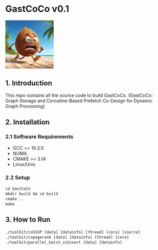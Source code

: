 # GastCoCo v0.1
<!-- ![GastCoCo](GastCoCo.webp) -->
<div align=left> <img src="GastCoCo.webp" width = 30%/> </div>

## 1. Introduction
This repo contains all the source code to build GastCoCo.
(GastCoCo: Graph Storage and Coroutine-Based Prefetch
Co-Design for Dynamic Graph Processing)

## 2. Installation
### 2.1 Software Requirements
- GCC >= 10.3.0
- NUMA
- CMAKE >= 3.14
- Linux/Unix
### 2.2 Setup
```shell
cd GastCoCo
mkdir build && cd build
cmake ..
make
```

## 3. How to Run
```shell
./toolkit/coSSSP [data] [datainfo] [thread] [coro] [source]
./toolkit/copagerank [data] [datainfo] [thread] [coro]
./toolkit/parallel_batch_coInsert [data] [datainfo]
```